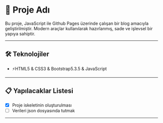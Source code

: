 # 🚀 Proje Adı

Bu proje, JavaScript ile Github Pages üzerinde çalışan bir blog amacıyla geliştirilmiştir. Modern araçlar kullanılarak hazırlanmış, sade ve işlevsel bir yapıya sahiptir.

---

## 🛠️ Teknolojiler

- ⚡HTML5 & CSS3 & Bootstrap5.3.5 & JavaScript

---

## 📋 Yapılacaklar Listesi

- [x] Proje iskeletinin oluşturulması    
- [ ] Verileri json dosyasında tutmak  

---